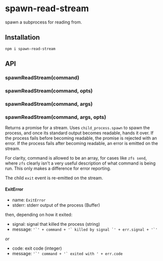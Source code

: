 # spawn-read-stream

  spawn a subprocess for reading from.

## Installation

    npm i spawn-read-stream

## API
### spawnReadStream(command)
### spawnReadStream(command, opts)
### spawnReadStream(command, args)
### spawnReadStream(command, args, opts)

  Returns a promise for a stream.
  Uses `child_process.spawn` to spawn the process, and once its standard output becomes readable, hands it over.
  If the process fails before becoming readable, the promise is rejected with an error.
  If the process fails after becoming readable, an error is emitted on the stream.

  For clarity, command is allowed to be an array, for cases like `zfs send`, where `zfs` clearly isn't a very useful description of what command is being run.
  This only makes a difference for error reporting.

  The child `exit` event is re-emitted on the stream.

#### ExitError

  * name: `ExitError`
  * stderr: stderr output of the process (Buffer)

  then, depending on how it exited:

  * signal: signal that killed the process (string)
  * message: ``'`' + command + '` killed by signal `' + err.signal + '`'``

  *or*

  * code: exit code (integer)
  * message: ``'`' command + '` exited with ' + err.code``

